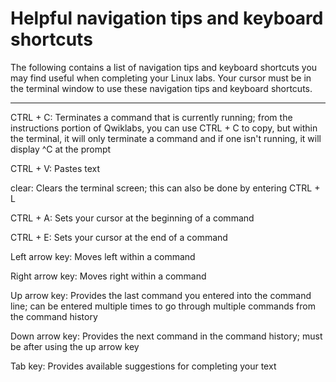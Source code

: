 # Helpful navigation tips and keyboard shortcuts

The following contains a list of navigation tips and keyboard shortcuts you may find useful when completing your Linux labs. Your cursor must be in the terminal window to use these navigation tips and keyboard shortcuts.
<hr>

CTRL + C: Terminates a command that is currently running; from the instructions portion of Qwiklabs, you can use CTRL + C to copy, but within the terminal, it will only terminate a command and if one isn't running, it will display ^C at the prompt

CTRL + V: Pastes text

clear: Clears the terminal screen; this can also be done by entering CTRL + L

CTRL + A: Sets your cursor at the beginning of a command

CTRL + E: Sets your cursor at the end of a command

Left arrow key: Moves left within a command

Right arrow key: Moves right within a command

Up arrow key: Provides the last command you entered into the command line; can be entered multiple times to go through multiple commands from the command history

Down arrow key: Provides the next command in the command history; must be after using the up arrow key

Tab key: Provides available suggestions for completing your text